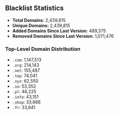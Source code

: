 ## Blacklist Statistics

- **Total Domains:** 2,439,815
- **Unique Domains:** 2,439,815
- **Added Domains Since Last Version:** 489,375
- **Removed Domains Since Last Version:** 1,071,476

### Top-Level Domain Distribution

-  `.com`: 1,147,513
-  `.org`: 214,143
-  `.net`: 155,487
-  `.top`: 74,041
-  `.xyz`: 62,550
-  `.io`: 53,352
-  `.pl`: 48,225
-  `.info`: 43,151
-  `.shop`: 33,666
-  `.fr`: 33,641

